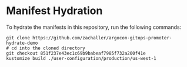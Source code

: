# Manifest Hydration

To hydrate the manifests in this repository, run the following commands:

```shell
git clone https://github.com/zachaller/argocon-gitops-promoter-hydrate-demo
# cd into the cloned directory
git checkout 851f237e43ec1c69b9babeaf7985f732a200f41e
kustomize build ./user-configuration/production/us-west-1
```
